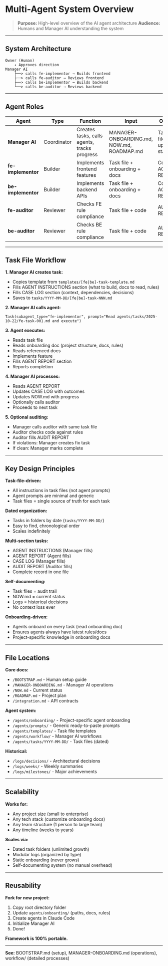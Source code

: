 # Multi-Agent System Overview

> **Purpose:** High-level overview of the AI agent architecture
> **Audience:** Humans and Manager AI understanding the system

---

## System Architecture

```
Owner (Human)
    ↓ Approves direction
Manager AI
    ├──> calls fe-implementor → Builds frontend
    ├──> calls fe-auditor → Reviews frontend
    ├──> calls be-implementor → Builds backend
    └──> calls be-auditor → Reviews backend
```

---

## Agent Roles

| Agent | Type | Function | Input | Output |
|-------|------|----------|-------|--------|
| **Manager AI** | Coordinator | Creates tasks, calls agents, tracks progress | MANAGER-ONBOARDING.md, NOW.md, ROADMAP.md | Task files, updated status |
| **fe-implementor** | Builder | Implements frontend features | Task file + onboarding + docs | Code + AGENT REPORT |
| **be-implementor** | Builder | Implements backend APIs | Task file + onboarding + docs | Code + AGENT REPORT |
| **fe-auditor** | Reviewer | Checks FE rule compliance | Task file + code | AUDIT REPORT |
| **be-auditor** | Reviewer | Checks BE rule compliance | Task file + code | AUDIT REPORT |

---

## Task File Workflow

**1. Manager AI creates task:**
- Copies template from `templates/[fe|be]-task-template.md`
- Fills AGENT INSTRUCTIONS section (what to build, docs to read, rules)
- Fills CASE LOG section (context, dependencies, decisions)
- Saves to `tasks/YYYY-MM-DD/[fe|be]-task-NNN.md`

**2. Manager AI calls agent:**
```
Task(subagent_type="fe-implementor", prompt="Read agents/tasks/2025-10-22/fe-task-001.md and execute")
```

**3. Agent executes:**
- Reads task file
- Reads onboarding doc (project structure, docs, rules)
- Reads referenced docs
- Implements feature
- Fills AGENT REPORT section
- Reports completion

**4. Manager AI processes:**
- Reads AGENT REPORT
- Updates CASE LOG with outcomes
- Updates NOW.md with progress
- Optionally calls auditor
- Proceeds to next task

**5. Optional auditing:**
- Manager calls auditor with same task file
- Auditor checks code against rules
- Auditor fills AUDIT REPORT
- If violations: Manager creates fix task
- If clean: Manager marks complete

---

## Key Design Principles

**Task-file-driven:**
- All instructions in task files (not agent prompts)
- Agent prompts are minimal and generic
- Task files = single source of truth for each task

**Dated organization:**
- Tasks in folders by date (`tasks/YYYY-MM-DD/`)
- Easy to find, chronological order
- Scales indefinitely

**Multi-section tasks:**
- AGENT INSTRUCTIONS (Manager fills)
- AGENT REPORT (Agent fills)
- CASE LOG (Manager fills)
- AUDIT REPORT (Auditor fills)
- Complete record in one file

**Self-documenting:**
- Task files = audit trail
- NOW.md = current status
- Logs = historical decisions
- No context loss ever

**Onboarding-driven:**
- Agents onboard on every task (read onboarding doc)
- Ensures agents always have latest rules/docs
- Project-specific knowledge in onboarding docs

---

## File Locations

**Core docs:**
- `/BOOTSTRAP.md` - Human setup guide
- `/MANAGER-ONBOARDING.md` - Manager AI operations
- `/NOW.md` - Current status
- `/ROADMAP.md` - Project plan
- `/integration.md` - API contracts

**Agent system:**
- `/agents/onboarding/` - Project-specific agent onboarding
- `/agents/prompts/` - Generic ready-to-paste prompts
- `/agents/templates/` - Task file templates
- `/agents/workflow/` - Manager AI workflows
- `/agents/tasks/YYYY-MM-DD/` - Task files (dated)

**Historical:**
- `/logs/decisions/` - Architectural decisions
- `/logs/weeks/` - Weekly summaries
- `/logs/milestones/` - Major achievements

---

## Scalability

**Works for:**
- Any project size (small to enterprise)
- Any tech stack (customize onboarding docs)
- Any team structure (1 person to large team)
- Any timeline (weeks to years)

**Scales via:**
- Dated task folders (unlimited growth)
- Modular logs (organized by type)
- Static onboarding (never grows)
- Self-documenting system (no manual overhead)

---

## Reusability

**Fork for new project:**
1. Copy root directory folder
2. Update `agents/onboarding/` (paths, docs, rules)
3. Create agents in Claude Code
4. Initialize Manager AI
5. Done!

**Framework is 100% portable.**

---

**See:** BOOTSTRAP.md (setup), MANAGER-ONBOARDING.md (operations), workflow/ (detailed processes)
